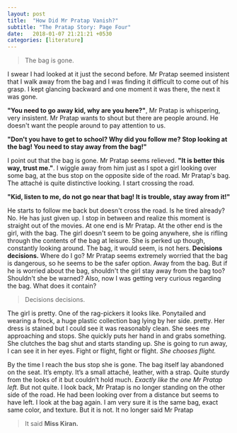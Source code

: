 ```yaml
---
layout: post
title:  "How Did Mr Pratap Vanish?"
subtitle: "The Pratap Story: Page Four"
date:   2018-01-07 21:21:21 +0530
categories: [literature]
---
```


> The bag is gone. 

I swear I had looked at it just the second before. Mr Pratap seemed insistent that I walk away from the bag and I was finding it difficult to come out of his grasp. I kept glancing backward and one moment it was there, the next it was gone. 

**"You need to go away kid, why are you here?"**, Mr Pratap is whispering, very insistent. Mr Pratap wants to shout but there are people around. He doesn't want the people around to pay attention to us.

**"Don't you have to get to school? Why did you follow me? Stop looking at the bag! You need to stay away from the bag!"**

I point out that the bag is gone. Mr Pratap seems relieved. **"It is better this way, trust me."**. I wiggle away from him just as I spot a girl looking over some bag, at the bus stop on the opposite side of the road. Mr Pratap's bag. The attaché is quite distinctive looking. I start crossing the road.

**"Kid, listen to me, do not go near that bag! It is trouble, stay away from it!"**

He starts to follow me back but doesn't cross the road. Is he tired already? No. He has just given up. I stop in between and realize this moment is straight out of the movies. At one end is Mr Pratap. At the other end is the girl, with the bag. The girl doesn't seem to be going anywhere, she is rifling through the contents of the bag at leisure. She is perked up though, constantly looking around. The bag, it would seem, is not hers.  **Decisions decisions.** Where do I go? Mr Pratap seems extremely worried that the bag is dangerous, so he seems to be the safer option. Away from the bag. But if he is worried about the bag, shouldn't the girl stay away from the bag too? Shouldn't she be warned? Also, now I was getting very curious regarding the bag. What does it contain? 

> Decisions decisions. 

The girl is pretty. One of the rag-pickers it looks like. Ponytailed and wearing a frock, a huge plastic collection bag lying by her side. pretty. Her dress is stained but I could see it was reasonably clean. She sees me approaching and stops. She quickly puts her hand in and grabs something. She clutches the bag shut and starts standing up. She is going to run away, I can see it in her eyes. Fight or flight, fight or flight. _She chooses flight._

By the time I reach the bus stop she is gone. The bag itself lay abandoned on the seat. It’s empty. It’s a small attaché, leather, with a strap. Quite sturdy from the looks of it but couldn’t hold much. _Exactly like the one Mr Pratap left_. But not quite. I look back, Mr Pratap is no longer standing on the other side of the road. He had been looking over from a distance but seems to have left. I look at the bag again. I am very sure it is the same bag, exact same color, and texture. But it is not. It no longer said Mr Pratap

> It said **Miss Kiran.**